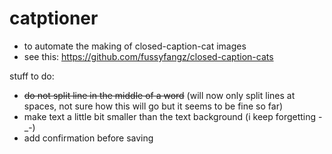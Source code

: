 # catptioner
- to automate the making of closed-caption-cat images
- see this: https://github.com/fussyfangz/closed-caption-cats

stuff to do:
-  ~~do not split line in the middle of a word~~ (will now only split lines at spaces, not sure how this will go but it seems to be fine so far)
-  make text a little bit smaller than the text background (i keep forgetting -\_-)
-  add confirmation before saving
